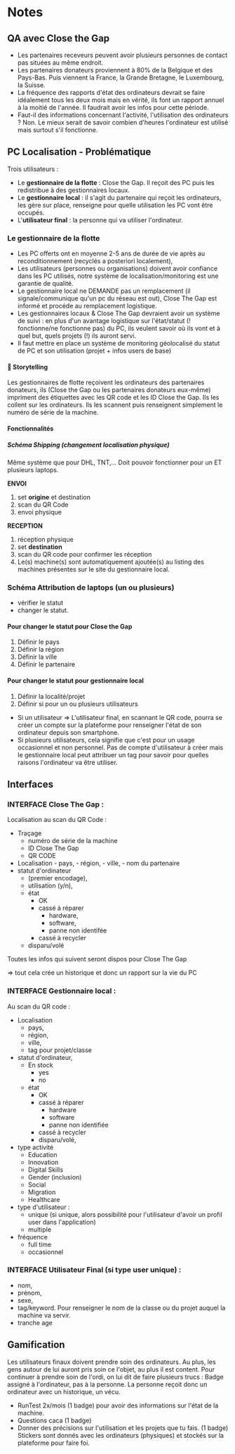 # Notes

## QA avec Close the Gap
- Les partenaires receveurs peuvent avoir plusieurs personnes de contact pas situées au même endroit.
- Les partenaires donateurs proviennent à 80% de la Belgique et des Pays-Bas. Puis viennent la France, la Grande Bretagne, le Luxembourg, la Suisse.
- La fréquence des rapports d'état des ordinateurs devrait se faire idéalement tous les deux mois mais en vérité, ils font un rapport annuel à la moitié de l'année. Il faudrait avoir les infos pour cette période.
- Faut-il des informations concernant l'activité, l'utilisation des ordinateurs ? Non. Le mieux serait de savoir combien d'heures l'ordinateur est utilisé mais surtout s'il fonctionne.

## PC Localisation - Problématique

Trois utilisateurs :
- Le **gestionnaire de la flotte** : Close the Gap. Il reçoit des PC puis les redistribue à des gestionnaires locaux.
- Le **gestionnaire local** : il s'agit du partenaire qui reçoit les ordinateurs, les gère sur place, renseigne pour quelle utilisation les PC vont être occupés.
- L'**utilisateur final** : la personne qui va utiliser l'ordinateur.

### Le gestionnaire de la flotte

- Les PC offerts ont en moyenne 2-5 ans de durée de vie après au reconditionnement (recyclés a posteriori localement),
- Les utilisateurs (personnes ou organisations) doivent avoir confiance dans les PC utilisés, notre système de localisation/monitoring est une garantie de qualité.
- Le gestionnaire local ne DEMANDE pas un remplacement (il signale/communique qu'un pc du réseau est out), Close The Gap est informé et procéde au remplacement logistique. 
- Les gestionnaires locaux & Close The Gap devraient avoir un système de suivi : en plus d'un avantage logistique sur l'état/statut (! fonctionne/ne fonctionne pas) du PC, ils veulent savoir où ils vont et à quel but, quels projets (!) ils auront servi.
- Il faut mettre en place un système de monitoring géolocalisé du statut de PC et son utilisation (projet + infos users de base)

#### 📜 Storytelling 
Les gestionnaires de flotte reçoivent les ordinateurs des partenaires donateurs, ils (Close the Gap ou les partenaires donateurs eux-même) impriment des étiquettes avec les QR code et les ID Close the Gap. Ils les collent sur les ordinateurs. Ils les scannent puis renseignent simplement le numéro de série de la machine.

#### Fonctionnalités

##### Schéma Shipping (changement localisation physique)
Même système que pour DHL, TNT,... Doit pouvoir fonctionner pour un ET plusieurs laptops.

**ENVOI**

1. set **origine** et destination
2. scan du QR Code
3. envoi physique

**RECEPTION**

1. réception physique
2. set **destination**
3. scan du QR code pour confirmer les réception
4. Le(s) machine(s) sont automatiquement ajoutée(s) au listing des machines présentes sur le site du gestionnaire local.

### Schéma Attribution de laptops (un ou plusieurs)
- vérifier le statut
- changer le statut.

#### Pour changer le statut pour Close the Gap
1. Définir le pays
2. Définir la région
3. Définir la ville
4. Définir le partenaire

#### Pour changer le statut pour gestionnaire local
1. Définir la localité/projet
2. Définir si pour un ou plusieurs utilisateurs
- Si un utilisateur => L'utilisateur final, en scannant le QR code, pourra se créer un compte sur la plateforme pour renseigner l'état de son ordinateur depuis son smartphone.
- Si plusieurs utilisateurs, cela signifie que c'est pour un usage occasionnel et non personnel. Pas de compte d'utilisateur à créer mais le gestionnaire local peut attribuer un tag pour savoir pour quelles raisons l'ordinateur va être utiliser.


## Interfaces

### INTERFACE Close The Gap : 
Localisation au scan du QR Code :
- Traçage
    - numéro de série de la machine
    - ID Close The Gap
    - QR CODE
- Localisation
        - pays, 
        - région, 
        - ville, 
        - nom du partenaire
- statut d'ordinateur 
    - (premier encodage), 
    - utilisation (y/n), 
    - état 
        - OK
        - cassé à réparer
            - hardware, 
            - software, 
            - panne non identifée 
        - cassé à recycler
    - disparu/volé

Toutes les infos qui suivent seront dispos pour Close The Gap

=> tout cela crée un historique et donc un rapport sur la vie du PC

### INTERFACE Gestionnaire local :
Au scan du QR code :
- Localisation
    - pays, 
    - région, 
    - ville, 
    - tag pour projet/classe
- statut d'ordinateur, 
    - En stock
        - yes
        - no
    - état
        - OK
        - cassé à réparer 
            - hardware 
            - software 
            - panne non identifiée
        - cassé à recycler 
        - disparu/volé, 
- type activité
    - Education
    - Innovation
    - Digital Skills
    - Gender (inclusion)
    - Social
    - Migration
    - Healthcare
- type d'utilisateur : 
    - unique (si unique, alors possibilité pour l'utilisateur d'avoir un profil user dans l'application)
    - multiple
- fréquence 
    - full time
    - occasionnel

### INTERFACE Utilisateur Final (si type user unique) : 
- nom, 
- prénom, 
- sexe, 
- tag/keyword. Pour renseigner le nom de la classe ou du projet auquel la machine va servir.
- tranche age


## Gamification

Les utilisateurs finaux doivent prendre soin des ordinateurs. Au plus, les gens autour de lui auront pris soin ce l'objet, au plus il est content.
Pour continuer à prendre soin de l'ordi, on lui dit de faire plusieurs trucs : 
Badge assigné à l'ordinateur, pas à la personne. La personne reçoit donc un ordinateur avec un historique, un vécu.
- RunTest 2x/mois (1 badge) pour avoir des informations sur l'état de la machine.
- Questions caca (1 badge)
- Donner des précisions sur l'utilisation et les projets que tu fais. (1 badge)
Stickers sont donnés avec les ordinateurs (physiques) et stockés sur la plateforme pour faire foi.

